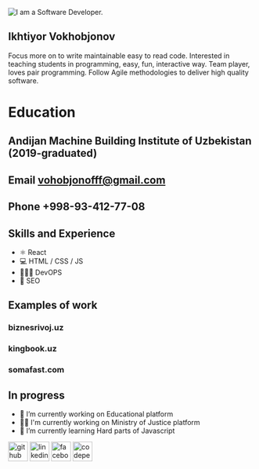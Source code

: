 
![I am a Software Developer.   ](https://scontent.ftas6-1.fna.fbcdn.net/v/t1.6435-9/231905257_1007811896683882_1397177418329529900_n.jpg?_nc_cat=100&ccb=1-4&_nc_sid=e3f864&_nc_ohc=6q5640O7qqIAX91RW9C&_nc_ht=scontent.ftas6-1.fna&oh=e34ff6ce631f1cc754acb925b4082069&oe=6135813F)

## Ikhtiyor Vokhobjonov 

Focus more on to write maintainable easy to read code. Interested in teaching students in programming, easy, fun, interactive way. Team player, loves pair programming. Follow Agile methodologies to deliver high quality software.

# Education

## Andijan Machine Building  Institute of Uzbekistan (2019-graduated) 

## Email **vohobjonofff@gmail.com**
## Phone **+998-93-412-77-08** 

## Skills and Experience 

* ⚛️ React
* 💻 HTML / CSS / JS 
* 👨🏻‍💻 DevOPS
* 🔎 SEO 

## Examples of work 

### biznesrivoj.uz
### kingbook.uz
### somafast.com 

## In progress

- 🔭 I’m currently working on Educational platform  
- 👮‍♂️ I'm currently working on Ministry of Justice platform 
- 🌱 I’m currently learning Hard parts of Javascript 


[<img src='https://cdn.jsdelivr.net/npm/simple-icons@3.0.1/icons/github.svg' alt='github' height='40'>](https://github.com/vohobjonoff)  [<img src='https://cdn.jsdelivr.net/npm/simple-icons@3.0.1/icons/linkedin.svg' alt='linkedin' height='40'>](https://www.linkedin.com/in/https://www.linkedin.com/in/ihtiyor-vohobjonov-70b675165?lipi=urn%3Ali%3Apage%3Ad_flagship3_profile_view_base_contact_details%3BOCafb%2FhgT5CvbNZP6CvHIA%3D%3D/)  [<img src='https://cdn.jsdelivr.net/npm/simple-icons@3.0.1/icons/facebook.svg' alt='facebook' height='40'>](https://www.facebook.com/https://www.facebook.com/ihtiyor.vohobjonov.3)  [<img src='https://cdn.jsdelivr.net/npm/simple-icons@3.0.1/icons/codepen.svg' alt='codepen' height='40'>](https://codepen.io/vohobjonoff) 